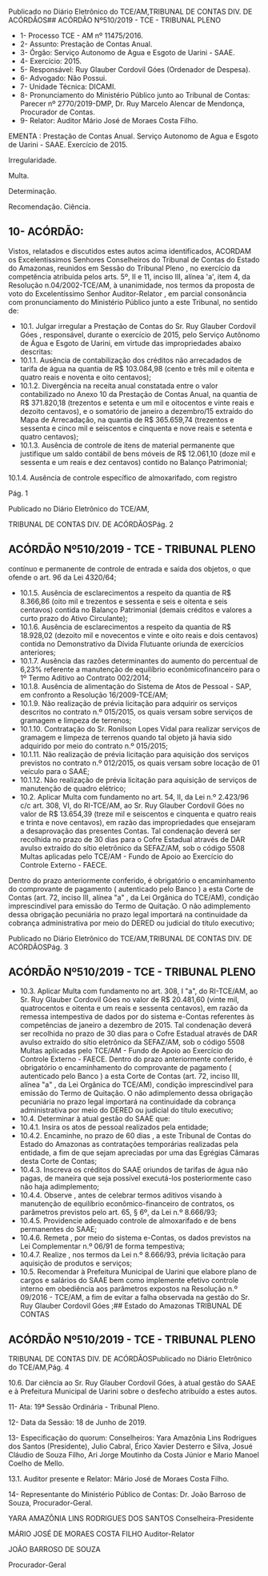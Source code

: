 Publicado  no  Diário  Eletrônico do TCE/AM,TRIBUNAL DE CONTAS DIV. DE ACÓRDÃOS## ACÓRDÃO Nº510/2019 - TCE - TRIBUNAL PLENO

- 1- Processo TCE - AM nº 11475/2016.
- 2- Assunto: Prestação de Contas Anual.
- 3- Órgão: Serviço Autonomo de Agua e Esgoto de Uarini - SAAE.
- 4- Exercício: 2015.
- 5- Responsável: Ruy Glauber Cordovil Góes (Ordenador de Despesa).
- 6- Advogado: Não Possui.
- 7- Unidade Técnica: DICAMI.
- 8- Pronunciamento  do  Ministério  Público  junto  ao  Tribunal  de  Contas: Parecer  nº 2770/2019-DMP, Dr. Ruy Marcelo Alencar de Mendonça, Procurador de Contas.
- 9- Relator: Auditor Mário José de Moraes Costa Filho.

EMENTA : Prestação de Contas Anual. Serviço Autonomo  de  Agua  e  Esgoto  de  Uarini  -  SAAE. Exercício de 2015.

Irregularidade.

Multa.

Determinação.

Recomendação. Ciência.

## 10-  ACÓRDÃO:

Vistos, relatados e discutidos estes autos acima identificados, ACORDAM os Excelentíssimos Senhores Conselheiros do Tribunal de Contas do Estado do Amazonas, reunidos em Sessão do Tribunal Pleno , no exercício da competência atribuída pelos arts. 5º, II e 11, inciso III, alínea 'a', item 4, da Resolução n.04/2002-TCE/AM, à unanimidade, nos  termos  da  proposta  de  voto  do  Excelentíssimo  Senhor  Auditor-Relator ,  em  parcial consonância com pronunciamento do Ministério Público junto a este Tribunal, no sentido de:

- 10.1. Julgar irregular a  Prestação de Contas do Sr. Ruy Glauber Cordovil Góes , responsável, durante o exercício de 2015, pelo Serviço Autônomo de  Água  e  Esgoto  de  Uarini,  em  virtude  das  impropriedades  abaixo descritas:
- 10.1.1. Ausência de contabilização dos créditos não arrecadados de tarifa de água na quantia de R$ 103.084,98 (cento e três mil e oitenta e quatro reais e noventa e oito centavos);
- 10.1.2. Divergência na receita anual constatada entre o valor contabilizado  no  Anexo  10  da  Prestação  de  Contas  Anual,  na quantia  de R$  371.820,18 (trezentos  e  setenta  e  um  mil  e oitocentos  e  vinte  reais  e  dezoito  centavos),  e  o  somatório  de janeiro  a  dezembro/15  extraído  do  Mapa  de  Arrecadação,  na quantia  de R$  365.659,74 (trezentos  e  sessenta  e  cinco  mil  e seiscentos e cinquenta e nove reais e setenta e quatro centavos);
- 10.1.3. Ausência  de  controle  de  itens  de  material  permanente  que justifique um saldo contábil de bens móveis de R$ 12.061,10 (doze mil  e  sessenta  e  um  reais  e  dez  centavos)  contido  no  Balanço Patrimonial;

10.1.4. Ausência  de  controle  específico  de  almoxarifado,  com  registro

Pág. 1

Publicado  no  Diário  Eletrônico do TCE/AM,

TRIBUNAL DE CONTAS DIV. DE ACÓRDÃOSPág. 2

## ACÓRDÃO Nº510/2019 - TCE - TRIBUNAL PLENO

contínuo  e  permanente  de  controle  de  entrada  e  saída  dos objetos, o que ofende o art. 96 da Lei 4320/64;

- 10.1.5. Ausência de esclarecimentos a respeito da quantia de R$ 8.366,86 (oito mil e trezentos e sessenta e seis e oitenta e seis centavos)  contida  no  Balanço  Patrimonial  (demais  créditos  e valores a curto prazo do Ativo Circulante);
- 10.1.6. Ausência de esclarecimentos a respeito da quantia de R$ 18.928,02 (dezoito  mil  e  novecentos  e  vinte  e  oito  reais  e  dois centavos) contida no Demonstrativo da Dívida Flutuante oriunda de exercícios anteriores;
- 10.1.7. Ausência das razões determinantes do aumento do percentual de 6,23% referente a manutenção de equilíbrio econômicofinanceiro para o 1º Termo Aditivo ao Contrato 002/2014;
- 10.1.8. Ausência de alimentação do Sistema de Atos de Pessoal - SAP, em confronto a Resolução 16/2009-TCE/AM;
- 10.1.9. Não  realização  de  prévia  licitação  para  adquirir  os  serviços descritos  no  contrato  n.º  015/2015,  os  quais  versam  sobre serviços de gramagem e limpeza de terrenos;
- 10.1.10. Contratação do Sr. Ronilson Lopes Vidal para realizar serviços de gramagem e limpeza de terrenos quando tal objeto já havia sido adquirido por meio do contrato n.º 015/2015;
- 10.1.11. Não realização de prévia licitação para aquisição dos serviços previstos no contrato n.º 012/2015, os quais versam sobre locação de 01 veículo para o SAAE;
- 10.1.12. Não realização de prévia licitação para aquisição de serviços de manutenção de quadro elétrico;
- 10.2. Aplicar Multa com fundamento no art. 54, II, da Lei n.º 2.423/96 c/c art. 308, VI, do RI-TCE/AM, ao Sr. Ruy Glauber Cordovil Góes no valor de R$ 13.654,39 (treze mil e seiscentos e cinquenta e quatro reais e trinta e nove centavos), em  razão das impropriedades que ensejaram a desaprovação das presentes Contas. Tal condenação  deverá ser recolhida no  prazo  de  30  dias  para  o  Cofre  Estadual  através  de  DAR avulso extraído do sítio  eletrônico  da  SEFAZ/AM, sob o  código 5508  Multas  aplicadas  pelo  TCE/AM  -  Fundo  de  Apoio  ao  Exercício  do Controle Externo - FAECE.

Dentro do prazo anteriormente conferido, é obrigatório o encaminhamento  do  comprovante  de  pagamento  ( autenticado pelo Banco )  a  esta  Corte  de  Contas  (art.  72,  inciso  III,  alínea  "a"  ,  da  Lei Orgânica do TCE/AM), condição imprescindível para emissão do Termo de Quitação. O não adimplemento dessa obrigação pecuniária no prazo legal importará na continuidade da cobrança administrativa por meio do DERED ou judicial do título executivo;

Publicado  no  Diário  Eletrônico do TCE/AM,TRIBUNAL DE CONTAS DIV. DE ACÓRDÃOSPág. 3

## ACÓRDÃO Nº510/2019 - TCE - TRIBUNAL PLENO

- 10.3. Aplicar Multa com fundamento no art. 308, I "a", do RI-TCE/AM, ao Sr. Ruy  Glauber  Cordovil  Góes no  valor  de R$  20.481,60 (vinte  mil, quatrocentos  e  oitenta  e  um  reais  e  sessenta  centavos),  em  razão  da remessa intempestiva de dados por do sistema e-Contas referentes às competências de janeiro a dezembro de 2015. Tal condenação deverá ser recolhida no prazo de 30 dias para o Cofre Estadual através de DAR avulso extraído do sítio  eletrônico  da  SEFAZ/AM, sob o  código 5508  Multas  aplicadas  pelo  TCE/AM  -  Fundo  de  Apoio  ao  Exercício  do Controle Externo - FAECE. Dentro do prazo anteriormente conferido, é obrigatório o encaminhamento do comprovante de pagamento ( autenticado  pelo  Banco )  a  esta  Corte  de  Contas  (art.  72,  inciso  III, alínea "a" , da Lei Orgânica do TCE/AM), condição imprescindível para emissão do Termo de Quitação. O não adimplemento dessa obrigação pecuniária no prazo legal importará na continuidade da cobrança administrativa por meio do DERED ou judicial do título executivo;
- 10.4. Determinar à atual gestão do SAAE que:
- 10.4.1. Insira os atos de pessoal realizados pela entidade;
- 10.4.2. Encaminhe, no  prazo  de  60  dias ,  a  este  Tribunal  de Contas do Estado do Amazonas as contratações temporárias  realizadas  pela  entidade,  a  fim  de  que  sejam apreciadas por uma das Egrégias Câmaras desta Corte de Contas;
- 10.4.3. Inscreva os créditos do SAAE oriundos de tarifas de água não pagas, de maneira que seja possível executá-los posteriormente caso não haja adimplemento;
- 10.4.4. Observe , antes  de  celebrar  termos  aditivos  visando  à manutenção de equilíbrio econômico-financeiro de contratos, os  parâmetros  previstos  pelo  art.  65,  §  6º,  da  Lei  n.º 8.666/93;
- 10.4.5. Providencie adequado  controle  de  almoxarifado  e  de bens permanentes do SAAE;
- 10.4.6. Remeta , por meio do sistema e-Contas, os dados previstos na Lei Complementar n.º 06/91 de forma tempestiva;
- 10.4.7. Realize ,  nos  termos  da  Lei  n.º  8.666/93,  prévia  licitação para aquisição de produtos e serviços;
- 10.5. Recomendar à Prefeitura Municipal de Uarini que elabore plano de cargos  e  salários  do  SAAE  bem  como  implemente  efetivo  controle interno  em  obediência  aos  parâmetros  expostos  na  Resolução  n.º 09/2016  -  TCE/AM,  a  fim  de  evitar  a  falha  observada  na  gestão  do Sr. Ruy Glauber Cordovil Góes ;## Estado do Amazonas TRIBUNAL DE CONTAS

## ACÓRDÃO Nº510/2019 - TCE - TRIBUNAL PLENO

TRIBUNAL DE CONTAS DIV. DE ACÓRDÃOSPublicado  no  Diário  Eletrônico do TCE/AM,Pág. 4

10.6. Dar  ciência ao Sr. Ruy  Glauber  Cordovil  Góes, à  atual  gestão  do SAAE e à Prefeitura Municipal de Uarini sobre o desfecho atribuído a estes autos.

11-  Ata: 19ª Sessão Ordinária - Tribunal Pleno.

12-  Data da Sessão: 18 de Junho de 2019.

13-  Especificação  do  quorum: Conselheiros: Yara  Amazônia  Lins  Rodrigues  dos Santos  (Presidente),  Julio  Cabral,  Érico  Xavier  Desterro  e  Silva,  Josué  Cláudio  de Souza Filho, Ari Jorge Moutinho da Costa Júnior e Mario Manoel Coelho de Mello.

13.1. Auditor presente e Relator: Mário José de Moraes Costa Filho.

14-  Representante  do  Ministério  Público  de  Contas: Dr. João  Barroso  de  Souza, Procurador-Geral.

YARA AMAZÔNIA LINS RODRIGUES DOS SANTOS Conselheira-Presidente

MÁRIO JOSÉ DE MORAES COSTA FILHO Auditor-Relator

JOÃO BARROSO DE SOUZA

Procurador-Geral